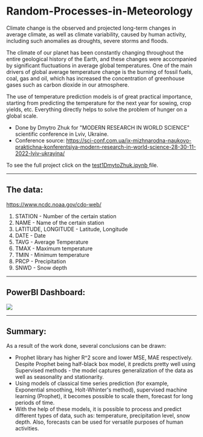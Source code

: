 # Random-Processes-in-Meteorology
Climate change is the observed and projected long-term changes in average climate, as well as climate variability, caused by human activity, including such anomalies as droughts, severe storms and floods.

The climate of our planet has been constantly changing throughout the entire geological history of the Earth, and these changes were accompanied by significant fluctuations in average global temperatures. One of the main drivers of global average temperature change is the burning of fossil fuels, coal, gas and oil, which has increased the concentration of greenhouse gases such as carbon dioxide in our atmosphere.

The use of temperature prediction models is of great practical importance, starting from predicting the temperature for the next year for sowing, crop yields, etc. Everything directly helps to solve the problem of hunger on a global scale.

- Done by Dmytro Zhuk for "MODERN RESEARCH IN WORLD SCIENCE" scientific conference in Lviv, Ukraine.
- Conference source: https://sci-conf.com.ua/ix-mizhnarodna-naukovo-praktichna-konferentsiya-modern-research-in-world-science-28-30-11-2022-lviv-ukrayina/

To see the full project click on the <a href = "test1DmytoZhuk.ipynb">test1DmytoZhuk.ipynb </a>file.

---

## The data:

https://www.ncdc.noaa.gov/cdo-web/

1. STATION - Number of the certain station
2. NAME - Name of the certain station
3. LATITUDE, LONGITUDE - Latitude, Longitude
4. DATE - Date
5. TAVG - Average Temperature
6. TMAX - Maximum temperature
7. TMIN - Minimum temperature
8. PRCP - Precipitation
9. SNWD - Snow depth

---
## PowerBI Dashboard: 
<img src="test1DmytroZhuk.jpg" align = "center"/>

---
## Summary:
As a result of the work done, several conclusions can be drawn:

- Prophet library has higher R^2 score and lower MSE, MAE respectively. Despite Prophet being half-black box model, it predicts pretty well using Supervised methods - the model captures generalization of the data as well as seasonality and stationarity.
- Using models of classical time series prediction (for example, Exponential smoothing, Holt-Whinter's method), supervised machine learning (Prophet), it becomes possible to scale them, forecast for long periods of time.
- With the help of these models, it is possible to process and predict different types of data, such as: temperature, precipitation level, snow depth. Also, forecasts can be used for versatile purposes of human activities.
